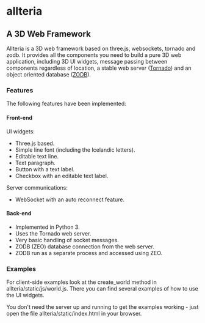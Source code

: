 allteria
===========

## A 3D Web Framework

Allteria is a 3D web framework based on three.js, websockets, tornado and zodb. It provides all the components you need to build a pure 3D web application, including 3D UI widgets, message passing between components regardless of location, a stable web server ([Tornado](http://www.tornadoweb.org/)) and an object oriented database ([ZODB](http://www.zodb.org/)).

### Features

The following features have been implemented:

#### Front-end

UI widgets:

* Three.js based.
* Simple line font (including the Icelandic letters).
* Editable text line.
* Text paragraph.
* Button with a text label.
* Checkbox with an editable text label.

Server communications:

* WebSocket with an auto reconnect feature.

#### Back-end

* Implemented in Python 3.
* Uses the Tornado web server.
* Very basic handling of socket messages.
* ZODB (ZEO) database connection from the web server.
* ZODB run as a separate process and accessed using ZEO.

### Examples

For client-side examples look at the create_world method in allteria/static/js/world.js. There you can find several examples of how to use the UI widgets.

You don't need the server up and running to get the examples working - just open the file allteria/static/index.html in your browser.
